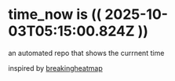 # time_now is (( 2025-10-03T05:15:00.824Z ))

an automated repo that shows the currnent time

inspired by [breakingheatmap](https://github.com/breakingheatmap/breakingheatmap)